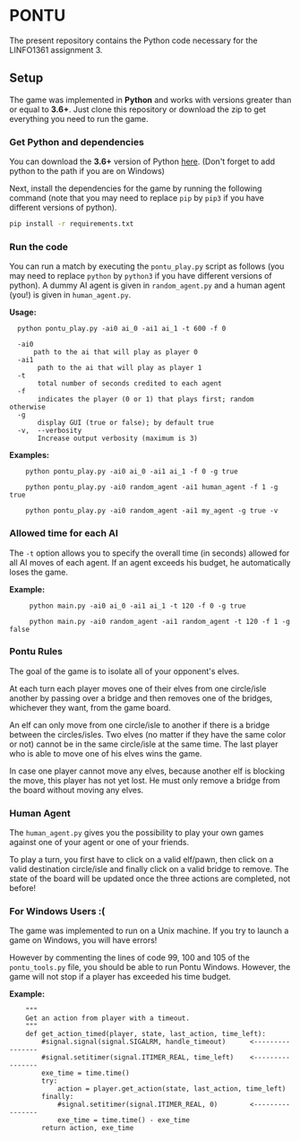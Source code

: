 # PONTU
The present repository contains the Python code necessary for the LINFO1361 assignment 3.


## Setup

The game was implemented in **Python** and works with versions greater than or equal to **3.6+**. Just clone this repository or download the zip to get everything you need to run the game.

### Get Python and dependencies


You can download the **3.6+** version of Python [here](https://www.python.org/downloads/).
(Don't forget to add python to the path if you are on Windows)

Next, install the dependencies for the game by running the following command (note that you may need to replace ```pip``` by ```pip3``` if you have different versions of python).


```bash
pip install -r requirements.txt
```

### Run the code

You can run a match by executing the ```pontu_play.py``` script as follows (you may need to replace ```python``` by ```python3``` if you have different versions of python). A dummy AI agent is given in ```random_agent.py``` and a human agent (you!) is given in ```human_agent.py```.


**Usage:**

      python pontu_play.py -ai0 ai_0 -ai1 ai_1 -t 600 -f 0

      -ai0 
          path to the ai that will play as player 0
      -ai1 
           path to the ai that will play as player 1
      -t
           total number of seconds credited to each agent
      -f 
           indicates the player (0 or 1) that plays first; random otherwise
      -g   
           display GUI (true or false); by default true
      -v,  --verbosity
           Increase output verbosity (maximum is 3)


**Examples:**

        python pontu_play.py -ai0 ai_0 -ai1 ai_1 -f 0 -g true

        python pontu_play.py -ai0 random_agent -ai1 human_agent -f 1 -g true

        python pontu_play.py -ai0 random_agent -ai1 my_agent -g true -v

### Allowed time for each AI
The ```-t``` option allows you to specify the overall time (in seconds) allowed for all AI moves of each agent. If an agent exceeds his budget, he automatically loses the game.

**Example:**

         python main.py -ai0 ai_0 -ai1 ai_1 -t 120 -f 0 -g true

         python main.py -ai0 random_agent -ai1 random_agent -t 120 -f 1 -g false

### Pontu Rules
The goal of the game is to isolate all of your opponent's elves.

At each turn each player moves one of their elves from one circle/isle another by passing over a bridge and then removes one of the bridges, whichever they want, from the game board.

An elf can only move from one circle/isle to another if there is a bridge between the circles/isles.
Two elves (no matter if they have the same color or not) cannot be in the same circle/isle at the same time.
The last player who is able to move one of his elves wins the game.

In case one player cannot move any elves, because another elf is blocking the move, this player has not yet lost. He must only remove a bridge from the board without moving any elves. 

### Human Agent
The ```human_agent.py``` gives you the possibility to play your own games against one of your agent or one of your friends.

To play a turn, you first have to click on a valid elf/pawn, then click on a valid destination circle/isle and finally click on a valid bridge to remove. The state of the board will be updated once the three actions are completed, not before!

### For Windows Users :(
The game was implemented to run on a Unix machine. If you try to launch a game on Windows, you will have errors!

However by commenting the lines of code 99, 100 and 105 of the ```pontu_tools.py``` file, you should be able to run Pontu Windows. However, the game will not stop if a player has exceeded his time budget.

**Example:**

        """
        Get an action from player with a timeout.
        """
        def get_action_timed(player, state, last_action, time_left):
            #signal.signal(signal.SIGALRM, handle_timeout)      <----------------
            #signal.setitimer(signal.ITIMER_REAL, time_left)    <----------------
            exe_time = time.time()
            try:
                action = player.get_action(state, last_action, time_left)
            finally:
                #signal.setitimer(signal.ITIMER_REAL, 0)        <----------------
                exe_time = time.time() - exe_time
            return action, exe_time
